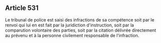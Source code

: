 Article 531
----
Le tribunal de police est saisi des infractions de sa compétence soit par le
renvoi qui lui en est fait par la juridiction d'instruction, soit par la
comparution volontaire des parties, soit par la citation délivrée directement au
prévenu et à la personne civilement responsable de l'infraction.
